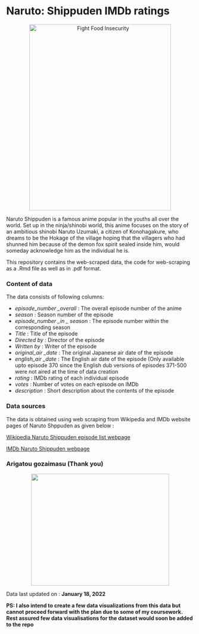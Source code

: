 # Naruto: Shippuden IMDb ratings

<p align="center">
  <img src="https://static.wikia.nocookie.net/voiceacting/images/d/d0/Naruto_Shippuden_new.JPG/revision/latest?cb=20211031034133" width="380" height="500" title="Fight Food Insecurity">
</p>

Naruto Shippuden is a famous anime popular in the youths all over the world. Set up in the ninja/shinobi world, this anime focuses on the story of an ambitious  shinobi Naruto Uzumaki, a citizen of Konohagakure, who dreams to be the Hokage of the village hoping that the villagers who had shunned him because of the demon fox spirit sealed inside him, would someday acknowledge him as the individual he is.


This repository contains the web-scraped data, the code for web-scraping as a .Rmd file as well as in .pdf format.

### Content of data

The data consists of following columns:

- *episode_number _overall* : The overall episode number of the anime
- *season* : Season number of the episode
- *episode_number _in _ season* : The episode number within the corresponding season
- *Title* : Title of the episode
- *Directed by* : Director of the episode
- *Written by* : Writer of the episode
- *original_air _date* : The original Japanese air date of the episode
- *english_air _date* : The English air date of the episode (Only available upto episode 370 since the English dub versions of episodes 371-500 were not aired at the time of data creation
- *rating* : IMDb rating of each individual episode
- *votes* : Number of votes on each episode on IMDb
- *description* : Short description about the contents of the episode

### Data sources

The data is obtained using web scraping from Wikipedia and IMDb website pages of Naruto Shppuden as given below : 

[Wikipedia Naruto Shippuden episode list webpage](https://en.wikipedia.org/wiki/List_of_Naruto:_Shippuden_episodes)

[IMDb Naruto Shippuden webpage](https://www.imdb.com/title/tt0988824/)

### Arigatou gozaimasu (Thank you)
 
 <p align="center">
  <img src="https://cdn.vox-cdn.com/thumbor/UswYUb9Ve-sg9EN1f0KMAkOUizE=/0x0:1280x721/1200x800/filters:focal(544x281:748x485)/cdn.vox-cdn.com/uploads/chorus_image/image/70124512/naruto.0.jpg" width="370" height="300">
</p>
 
Data last updated on : **January 18, 2022**

**PS: I also intend to create a few data visualizations from this data but cannot proceed forward with the plan due to some of my coursework. Rest assured few data visualisations for the dataset would soon be added to the repo**
